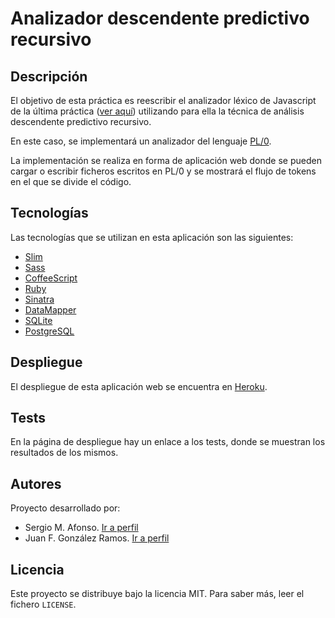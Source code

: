 # Analizador descendente predictivo recursivo

## Descripción

El objetivo de esta práctica es reescribir el analizador léxico de Javascript
de la última práctica ([ver aquí](https://github.com/PLGRUPO/AnalizadorLexicoJS/))
utilizando para ella la técnica de análisis descendente predictivo recursivo.

En este caso, se implementará un analizador del lenguaje [PL/0](http://en.wikipedia.org/wiki/PL/0).

La implementación se realiza en forma de aplicación web donde se pueden
cargar o escribir ficheros escritos en PL/0 y se mostrará el flujo de tokens
en el que se divide el código.

## Tecnologías

Las tecnologías que se utilizan en esta aplicación son las siguientes:

  - [Slim](http://www.w3schools.com/html/html5_intro.asp)
  - [Sass](http://www.w3schools.com/css/)
  - [CoffeeScript](http://www.w3schools.com/js/)
  - [Ruby](https://www.ruby-lang.org/es/)
  - [Sinatra](http://www.sinatrarb.com/)
  - [DataMapper](http://datamapper.org/)
  - [SQLite](https://sqlite.org/)
  - [PostgreSQL](http://www.postgresql.org/)

## Despliegue

El despliegue de esta aplicación web se encuentra en
[Heroku](http://analizador-lexico-pl.herokuapp.com/).

## Tests

En la página de despliegue hay un enlace a los tests, donde se muestran los
resultados de los mismos.

## Autores

Proyecto desarrollado por:

  - Sergio M. Afonso. [Ir a perfil](https://github.com/alu0100700459)
  - Juan F. González Ramos. [Ir a perfil](https://github.com/juanFGR)

## Licencia

Este proyecto se distribuye bajo la licencia MIT. Para saber más, leer el
fichero `LICENSE`.
